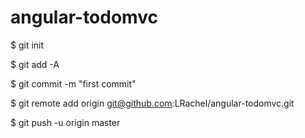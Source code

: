 # angular-todomvc

$ git init


$ git add -A


$ git commit -m "first commit"


$ git remote add origin git@github.com:LRachel/angular-todomvc.git


$ git push -u origin master
